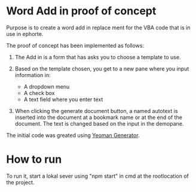 # Word Add in proof of concept

Purpose is to create a word add in replace ment for the VBA code that is in use in ephorte.

The proof of concept has been implemented as follows: 
    
1. The Add in is a form that has asks you to choose a template to use.
2. Based on the template chosen, you get to a new pane where you input information in:
    * A dropdown menu
    * A check box
    * A text field where you enter text

2. When clicking the generate document button, a named autotext is inserted into the document at a bookmark name or at the end of the document. The text is changed based on the input in the demopane.


The initial code was greated using [Yeoman Generator](https://learn.microsoft.com/en-us/office/dev/add-ins/develop/yeoman-generator-overview).

# How to run

To run it, start a lokal sever using "npm start" in cmd at the rootlocation of the project.

